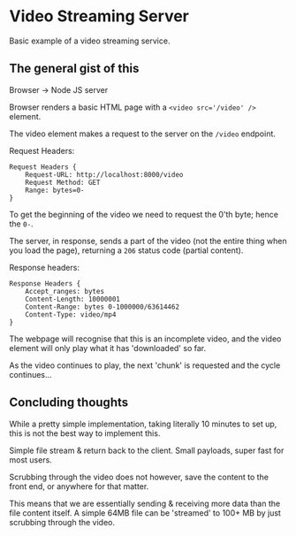 # Video Streaming Server

Basic example of a video streaming service.


## The general gist of this
Browser -> Node JS server

Browser renders a basic HTML page with a `<video src='/video' />` element.

The video element makes a request to the server on the `/video` endpoint.

Request Headers:
```
Request Headers {
    Request-URL: http://localhost:8000/video
    Request Method: GET
    Range: bytes=0-
}
```

To get the beginning of the video we need to request the 0'th byte; hence the `0-`. 

The server, in response, sends a part of the video (not the entire thing when you load the page), returning a `206` status code (partial content).

Response headers:
```
Response Headers {
    Accept_ranges: bytes
    Content-Length: 10000001
    Content-Range: bytes 0-1000000/63614462
    Content-Type: video/mp4
}
```

The webpage will recognise that this is an incomplete video, and the video element will only play what it has 'downloaded' so far.

As the video continues to play, the next 'chunk' is requested and the cycle continues...

## Concluding thoughts
While a pretty simple implementation, taking literally 10 minutes to set up, this is not the best way to implement this.

Simple file stream & return back to the client. 
Small payloads, super fast for most users.

Scrubbing through the video does not however, save the content to the front end, or anywhere for that matter. 

This means that we are essentially sending & receiving more data than the file content itself. A simple 64MB file can be 'streamed' to 100+ MB by just scrubbing through the video. 